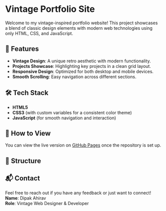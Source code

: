 # Vintage Portfolio Site

Welcome to my vintage-inspired portfolio website! This project showcases a blend of classic design elements with modern web technologies using only HTML, CSS, and JavaScript.

## 🌟 Features
- **Vintage Design**: A unique retro aesthetic with modern functionality.
- **Projects Showcase**: Highlighting key projects in a clean grid layout.
- **Responsive Design**: Optimized for both desktop and mobile devices.
- **Smooth Scrolling**: Easy navigation across different sections.

## 🛠️ Tech Stack
- **HTML5**  
- **CSS3** (with custom variables for a consistent color theme)  
- **JavaScript** (for smooth navigation and interaction)  

## 🚀 How to View
You can view the live version on [GitHub Pages](https://github.com/Dipak-Ahirav/vintage-portfolio-site/) once the repository is set up.

## 📂 Structure

## 📬 Contact
Feel free to reach out if you have any feedback or just want to connect!  
**Name**: Dipak Ahirav  
**Role**: Vintage Web Designer & Developer
